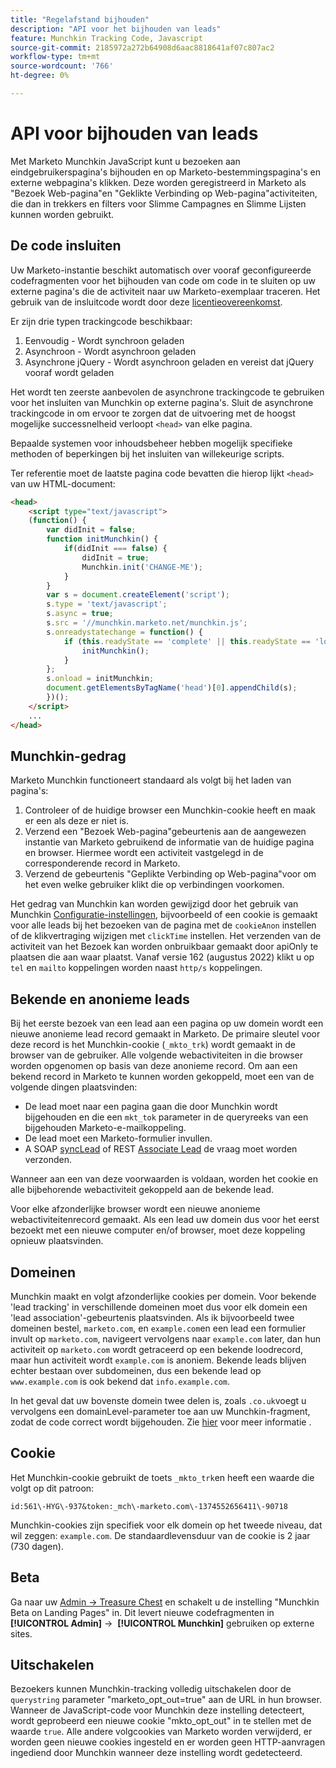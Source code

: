 ```yaml
---
title: "Regelafstand bijhouden"
description: "API voor het bijhouden van leads"
feature: Munchkin Tracking Code, Javascript
source-git-commit: 2185972a272b64908d6aac8818641af07c807ac2
workflow-type: tm+mt
source-wordcount: '766'
ht-degree: 0%

---
```



# API voor bijhouden van leads

Met Marketo Munchkin JavaScript kunt u bezoeken aan eindgebruikerspagina&#39;s bijhouden en op Marketo-bestemmingspagina&#39;s en externe webpagina&#39;s klikken. Deze worden geregistreerd in Marketo als &quot;Bezoek Web-pagina&quot;en &quot;Geklikte Verbinding op Web-pagina&quot;activiteiten, die dan in trekkers en filters voor Slimme Campagnes en Slimme Lijsten kunnen worden gebruikt.

## De code insluiten

Uw Marketo-instantie beschikt automatisch over vooraf geconfigureerde codefragmenten voor het bijhouden van code om code in te sluiten op uw externe pagina&#39;s die de activiteit naar uw Marketo-exemplaar traceren. Het gebruik van de insluitcode wordt door deze [licentieovereenkomst](../munchkin-license.pdf).

Er zijn drie typen trackingcode beschikbaar:

1. Eenvoudig - Wordt synchroon geladen
1. Asynchroon - Wordt asynchroon geladen
1. Asynchrone jQuery - Wordt asynchroon geladen en vereist dat jQuery vooraf wordt geladen

Het wordt ten zeerste aanbevolen de asynchrone trackingcode te gebruiken voor het insluiten van Munchkin op externe pagina&#39;s. Sluit de asynchrone trackingcode in om ervoor te zorgen dat de uitvoering met de hoogst mogelijke successnelheid verloopt `<head>` van elke pagina.

Bepaalde systemen voor inhoudsbeheer hebben mogelijk specifieke methoden of beperkingen bij het insluiten van willekeurige scripts.

Ter referentie moet de laatste pagina code bevatten die hierop lijkt `<head>` van uw HTML-document:

```html
<head>
    <script type="text/javascript">
    (function() {
        var didInit = false;
        function initMunchkin() {
            if(didInit === false) {
                didInit = true;
                Munchkin.init('CHANGE-ME');
            }
        }
        var s = document.createElement('script');
        s.type = 'text/javascript';
        s.async = true;
        s.src = '//munchkin.marketo.net/munchkin.js';
        s.onreadystatechange = function() {
            if (this.readyState == 'complete' || this.readyState == 'loaded') {
                initMunchkin();
            }
        };
        s.onload = initMunchkin;
        document.getElementsByTagName('head')[0].appendChild(s);
        })();
    </script>
    ...
</head>
```

## Munchkin-gedrag

Marketo Munchkin functioneert standaard als volgt bij het laden van pagina&#39;s:

1. Controleer of de huidige browser een Munchkin-cookie heeft en maak er een als deze er niet is.
1. Verzend een &quot;Bezoek Web-pagina&quot;gebeurtenis aan de aangewezen instantie van Marketo gebruikend de informatie van de huidige pagina en browser. Hiermee wordt een activiteit vastgelegd in de corresponderende record in Marketo.
1. Verzend de gebeurtenis &quot;Geplikte Verbinding op Web-pagina&quot;voor om het even welke gebruiker klikt die op verbindingen voorkomen.

Het gedrag van Munchkin kan worden gewijzigd door het gebruik van Munchkin [Configuratie-instellingen](lead-tracking.md#lead-tracking-api), bijvoorbeeld of een cookie is gemaakt voor alle leads bij het bezoeken van de pagina met de `cookieAnon` instellen of de klikvertraging wijzigen met `clickTime` instellen. Het verzenden van de activiteit van het Bezoek kan worden onbruikbaar gemaakt door apiOnly te plaatsen die aan waar plaatst. Vanaf versie 162 (augustus 2022) klikt u op `tel` en `mailto` koppelingen worden naast `http/s` koppelingen.

## Bekende en anonieme leads

Bij het eerste bezoek van een lead aan een pagina op uw domein wordt een nieuwe anonieme lead record gemaakt in Marketo. De primaire sleutel voor deze record is het Munchkin-cookie (`_mkto_trk`) wordt gemaakt in de browser van de gebruiker. Alle volgende webactiviteiten in die browser worden opgenomen op basis van deze anonieme record. Om aan een bekend record in Marketo te kunnen worden gekoppeld, moet een van de volgende dingen plaatsvinden:

- De lead moet naar een pagina gaan die door Munchkin wordt bijgehouden en die een `mkt_tok` parameter in de queryreeks van een bijgehouden Marketo-e-mailkoppeling.
- De lead moet een Marketo-formulier invullen.
- A SOAP [syncLead](../soap-api/leads.md) of REST [Associate Lead](https://developer.adobe.com/marketo-apis/api/mapi/#tag/Leads/operation/associateLeadUsingPOST) de vraag moet worden verzonden.

Wanneer aan een van deze voorwaarden is voldaan, worden het cookie en alle bijbehorende webactiviteit gekoppeld aan de bekende lead.

Voor elke afzonderlijke browser wordt een nieuwe anonieme webactiviteitenrecord gemaakt. Als een lead uw domein dus voor het eerst bezoekt met een nieuwe computer en/of browser, moet deze koppeling opnieuw plaatsvinden.

## Domeinen

Munchkin maakt en volgt afzonderlijke cookies per domein. Voor bekende &#39;lead tracking&#39; in verschillende domeinen moet dus voor elk domein een &#39;lead association&#39;-gebeurtenis plaatsvinden. Als ik bijvoorbeeld twee domeinen bestel, `marketo.com`, en `example.com`en een lead een formulier invult op `marketo.com`, navigeert vervolgens naar `example.com` later, dan hun activiteit op `marketo.com` wordt getraceerd op een bekende loodrecord, maar hun activiteit wordt `example.com` is anoniem. Bekende leads blijven echter bestaan over subdomeinen, dus een bekende lead op `www.example.com` is ook bekend dat `info.example.com`.

In het geval dat uw bovenste domein twee delen is, zoals `.co.uk`voegt u vervolgens een domainLevel-parameter toe aan uw Munchkin-fragment, zodat de code correct wordt bijgehouden. Zie [hier](lead-tracking.md#domains) voor meer informatie .

## Cookie

Het Munchkin-cookie gebruikt de toets `_mkto_trk`en heeft een waarde die volgt op dit patroon:

`id:561\-HYG\-937&token:_mch\-marketo.com\-1374552656411\-90718`

Munchkin-cookies zijn specifiek voor elk domein op het tweede niveau, dat wil zeggen: `example.com`. De standaardlevensduur van de cookie is 2 jaar (730 dagen).

## Beta

Ga naar uw [Admin -> Treasure Chest](https://experienceleague.adobe.com/en/docs/marketo/using/product-docs/administration/settings/enable-or-disable-treasure-chest-features) en schakelt u de instelling &quot;Munchkin Beta on Landing Pages&quot; in. Dit levert nieuwe codefragmenten in **[!UICONTROL Admin]** ->  **[!UICONTROL Munchkin]** gebruiken op externe sites.

## Uitschakelen

Bezoekers kunnen Munchkin-tracking volledig uitschakelen door de `querystring` parameter &quot;marketo_opt_out=true&quot; aan de URL in hun browser. Wanneer de JavaScript-code voor Munchkin deze instelling detecteert, wordt geprobeerd een nieuwe cookie &quot;mkto_opt_out&quot; in te stellen met de waarde `true`. Alle andere volgcookies van Marketo worden verwijderd, er worden geen nieuwe cookies ingesteld en er worden geen HTTP-aanvragen ingediend door Munchkin wanneer deze instelling wordt gedetecteerd.
